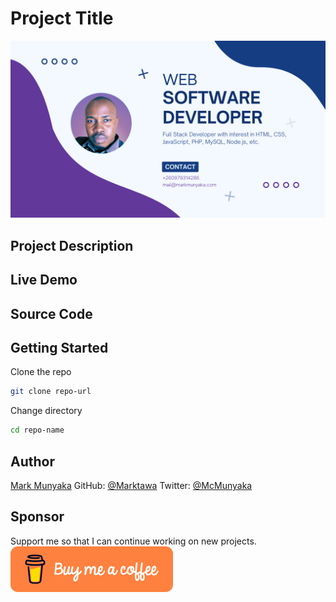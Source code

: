 # Project Title

![Project Cover Image](cover.png)

## Project Description
<!-- -->

## Live Demo
<!-- -->

## Source Code
<!-- -->

## Getting Started
<!-- -->
Clone the repo
```bash
git clone repo-url
```
Change directory
```bash
cd repo-name
```

## Author

[Mark Munyaka](https://markmunyaka.com)
GitHub: [@Marktawa](https://github.com/Marktawa)
Twitter: [@McMunyaka](https://twitter.com/McMunyaka)

## Sponsor

Support me so that I can continue working on new projects.
[![Buy Me A Coffee Banner](buymeacoffee.png)](https://www.buymeacoffee.com/markmunyaka)
